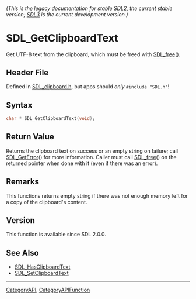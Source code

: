 ###### (This is the legacy documentation for stable SDL2, the current stable version; [SDL3](https://wiki.libsdl.org/SDL3/) is the current development version.)
# SDL_GetClipboardText

Get UTF-8 text from the clipboard, which must be freed with [SDL_free](SDL_free)().

## Header File

Defined in [SDL_clipboard.h](https://github.com/libsdl-org/SDL/blob/SDL2/include/SDL_clipboard.h), but apps should _only_ `#include "SDL.h"`!

## Syntax

```c
char * SDL_GetClipboardText(void);

```

## Return Value

Returns the clipboard text on success or an empty string on failure; call
[SDL_GetError](SDL_GetError)() for more information. Caller must call
[SDL_free](SDL_free)() on the returned pointer when done with it (even if
there was an error).

## Remarks

This functions returns empty string if there was not enough memory left for
a copy of the clipboard's content.

## Version

This function is available since SDL 2.0.0.

## See Also

* [SDL_HasClipboardText](SDL_HasClipboardText)
* [SDL_SetClipboardText](SDL_SetClipboardText)

----
[CategoryAPI](CategoryAPI), [CategoryAPIFunction](CategoryAPIFunction)

